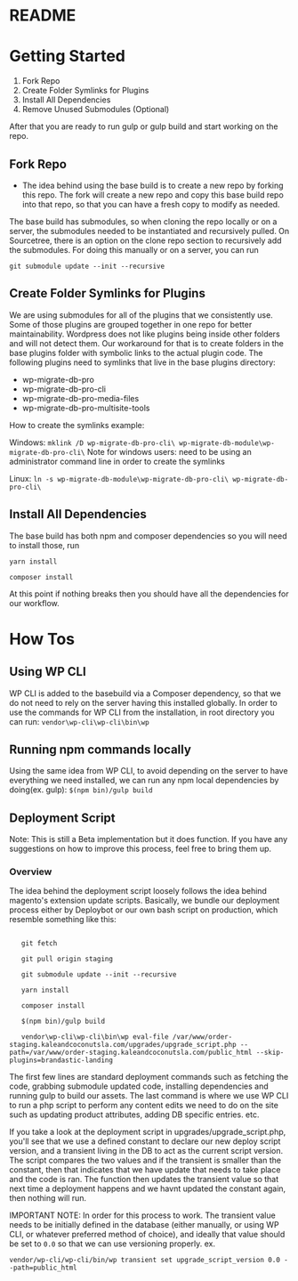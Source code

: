 # README #

# Getting Started #
1. Fork Repo
2. Create Folder Symlinks for Plugins
3. Install All Dependencies
4. Remove Unused Submodules (Optional)

After that you are ready to run gulp or gulp build and start working on the repo.

## Fork Repo
* The idea behind using the base build is to create a new repo by forking this repo. The fork will create
a new repo and copy this base build repo into that repo, so that you can have a fresh copy
to modify as needed. 

The base build has submodules, so when cloning the repo locally or on a server, the submodules needed to be instantiated and 
recursively pulled. On Sourcetree, there is an option on the clone repo section to recursively add the submodules. For doing this 
manually or on a server, you can run 

```git submodule update --init --recursive```

## Create Folder Symlinks for Plugins ##
We are using submodules for all of the plugins that we consistently use. Some of those 
plugins are grouped together in one repo for better maintainability. Wordpress does not like
plugins being inside other folders and will not detect them. Our workaround for that is to 
create folders in the base plugins folder with symbolic links to the actual plugin code.
The following plugins need to symlinks that live in the base plugins directory:
* wp-migrate-db-pro
* wp-migrate-db-pro-cli
* wp-migrate-db-pro-media-files
* wp-migrate-db-pro-multisite-tools

How to create the symlinks example:

Windows: ```mklink /D wp-migrate-db-pro-cli\ wp-migrate-db-module\wp-migrate-db-pro-cli\```
Note for windows users: need to be using an administrator command line in order to create the symlinks

Linux: ```ln -s wp-migrate-db-module\wp-migrate-db-pro-cli\ wp-migrate-db-pro-cli\``` 

## Install All Dependencies ##
The base build has both npm and composer dependencies so you will need to install those, run

```yarn install```

```composer install```

At this point if nothing breaks then you should have all the dependencies for our workflow.

# How Tos
## Using WP CLI
WP CLI is added to the basebuild via a Composer dependency, so that we do not need to rely on the
server having this installed globally. In order to use the commands for WP CLI from the installation,
in root directory you can run: 
```vendor\wp-cli\wp-cli\bin\wp```

## Running npm commands locally
Using the same idea from WP CLI, to avoid depending on the server to have everything we need installed,
we can run any npm local dependencies by doing(ex. gulp):
```$(npm bin)/gulp build```

## Deployment Script
Note: This is still a Beta implementation but it does function. If you have any suggestions on how to improve 
this process, feel free to bring them up.
### Overview
The idea behind the deployment script loosely follows the idea behind magento's extension update
scripts. Basically, we bundle our deployment process either by Deploybot or our own bash script on 
production, which resemble something like this:
```

   git fetch
   
   git pull origin staging
   
   git submodule update --init --recursive
   
   yarn install
   
   composer install
   
   $(npm bin)/gulp build
   
   vendor\wp-cli\wp-cli\bin\wp eval-file /var/www/order-staging.kaleandcoconutsla.com/upgrades/upgrade_script.php --path=/var/www/order-staging.kaleandcoconutsla.com/public_html --skip-plugins=brandastic-landing
```
The first few lines are standard deployment commands such as fetching the code, grabbing submodule 
updated code, installing dependencies and running gulp to build our assets.
The last command is where we use WP CLI to run a php script to perform any content edits we need to 
do on the site such as updating product attributes, adding DB specific entries. etc.

If you take a look at the deployment script in upgrades/upgrade_script.php, you'll see that we
use a defined constant to declare our new deploy script version, and a transient living in the DB
to act as the current script version. The script compares the two values and if the transient is smaller
than the constant, then that indicates that we have update that needs to take place and the code is ran.
The function then updates the transient value so that next time a deployment happens and we havnt
updated the constant again, then nothing will run.

IMPORTANT NOTE: In order for this process to work. The transient value needs to be initially defined in the database
(either manually, or using WP CLI, or whatever preferred method of choice), and ideally that value
should be set to ```0.0``` so that we can use versioning properly.
ex. 

```vendor/wp-cli/wp-cli/bin/wp transient set upgrade_script_version 0.0 --path=public_html```